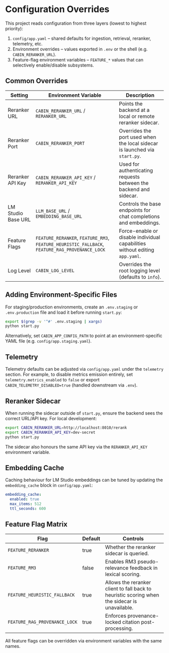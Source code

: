 # Configuration Overrides

This project reads configuration from three layers (lowest to highest priority):

1. `config/app.yaml` – shared defaults for ingestion, retrieval, reranker, telemetry, etc.
2. Environment overrides – values exported in `.env` or the shell (e.g. `CABIN_RERANKER_URL`).
3. Feature-flag environment variables – `FEATURE_*` values that can selectively enable/disable subsystems.

## Common Overrides

| Setting | Environment Variable | Description |
| --- | --- | --- |
| Reranker URL | `CABIN_RERANKER_URL` / `RERANKER_URL` | Points the backend at a local or remote reranker sidecar. |
| Reranker Port | `CABIN_RERANKER_PORT` | Overrides the port used when the local sidecar is launched via `start.py`. |
| Reranker API Key | `CABIN_RERANKER_API_KEY` / `RERANKER_API_KEY` | Used for authenticating requests between the backend and sidecar. |
| LM Studio Base URL | `LLM_BASE_URL` / `EMBEDDING_BASE_URL` | Controls the base endpoints for chat completions and embeddings. |
| Feature Flags | `FEATURE_RERANKER`, `FEATURE_RM3`, `FEATURE_HEURISTIC_FALLBACK`, `FEATURE_RAG_PROVENANCE_LOCK` | Force-enable or disable individual capabilities without editing `app.yaml`. |
| Log Level | `CABIN_LOG_LEVEL` | Overrides the root logging level (defaults to `info`). |

## Adding Environment-Specific Files

For staging/production environments, create an `.env.staging` or `.env.production` file and load it before running `start.py`:

```bash
export $(grep -v '^#' .env.staging | xargs)
python start.py
```

Alternatively, set `CABIN_APP_CONFIG_PATH` to point at an environment-specific YAML file (e.g. `config/app.staging.yaml`).

## Telemetry

Telemetry defaults can be adjusted via `config/app.yaml` under the `telemetry` section. For example, to disable metrics emission entirely, set `telemetry.metrics_enabled` to `false` or export `CABIN_TELEMETRY_DISABLED=true` (handled downstream via `.env`).

## Reranker Sidecar

When running the sidecar outside of `start.py`, ensure the backend sees the correct URL/API key. For local development:

```bash
export CABIN_RERANKER_URL=http://localhost:8010/rerank
export CABIN_RERANKER_API_KEY=dev-secret
python start.py
```

The sidecar also honours the same API key via the `RERANKER_API_KEY` environment variable.

## Embedding Cache

Caching behaviour for LM Studio embeddings can be tuned by updating the `embedding_cache` block in `config/app.yaml`:

```yaml
embedding_cache:
  enabled: true
  max_items: 512
  ttl_seconds: 600
```

## Feature Flag Matrix

| Flag | Default | Controls |
| --- | --- | --- |
| `FEATURE_RERANKER` | true | Whether the reranker sidecar is queried. |
| `FEATURE_RM3` | false | Enables RM3 pseudo-relevance feedback in lexical scoring. |
| `FEATURE_HEURISTIC_FALLBACK` | true | Allows the reranker client to fall back to heuristic scoring when the sidecar is unavailable. |
| `FEATURE_RAG_PROVENANCE_LOCK` | true | Enforces provenance-locked citation post-processing. |

All feature flags can be overridden via environment variables with the same names.
